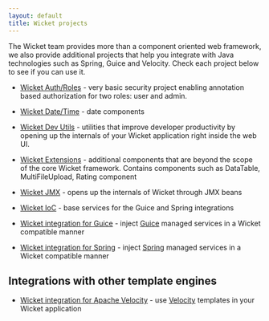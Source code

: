 ```yaml
---
layout: default
title: Wicket projects
---
```


The Wicket team provides more than a component oriented web framework, we
also provide additional projects that help you integrate with Java
technologies such as Spring, Guice and Velocity. Check each project below to
see if you can use it.

* [Wicket Auth/Roles](authroles.html) - very basic security project enabling
  annotation based authorization for two roles: user and admin.
* [Wicket Date/Time](datetime.html) - date components
* [Wicket Dev Utils](devutils.html) - utilities that improve developer
  productivity by opening up the internals of your Wicket application right
  inside the web UI.
* [Wicket Extensions](extensions.html) - additional components that are
  beyond the scope of the core Wicket framework. Contains components such as
  DataTable, MultiFileUpload, Rating component
* [Wicket JMX](jmx.html) - opens up the internals of Wicket through JMX beans

* [Wicket IoC](ioc.html) - base services for the Guice and Spring integrations
* [Wicket integration for Guice](guice.html) - inject
  [Guice](http://code.google.com/p/google-guice) managed services in a Wicket
  compatible manner
* [Wicket integration for Spring](spring.html) - inject
  [Spring](http://springsource.org) managed services in a Wicket compatible
  manner

Integrations with other template engines
----------------------------------------

* [Wicket integration for Apache Velocity](velocity.html) - use
  [Velocity](http://velocity.apache.org) templates in your Wicket application


